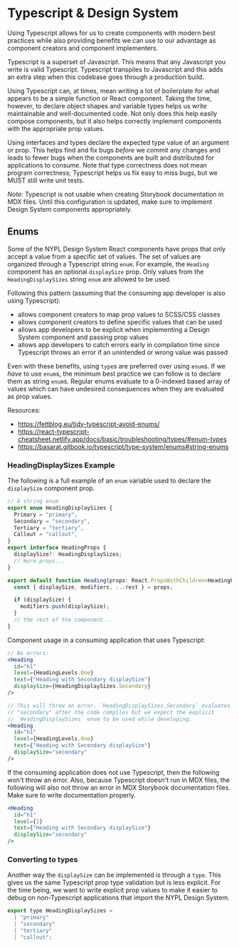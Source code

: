 # Typescript & Design System

Using Typescript allows for us to create components with modern best practices while also providing benefits we can use to our advantage as component creators and component implementers.

Typescript is a superset of Javascript. This means that any Javascript you write is valid Typescript. Typescript transpiles to Javascript and this adds an extra step when this codebase goes through a production build.

Using Typescript can, at times, mean writing a lot of boilerplate for what appears to be a simple function or React component. Taking the time, however, to declare object shapes and variable types helps us write maintainable and well-documented code. Not only does this help easily compose components, but it also helps correctly implement components with the appropriate prop values.

Using interfaces and types declare the expected type value of an argument or prop. This helps find and fix bugs _before_ we commit any changes and leads to fewer bugs when the components are built and distributed for applications to consume. Note that type correctness does not mean program correctness; Typescript helps us fix easy to miss bugs, but we MUST still write unit tests.

_Note_: Typescript is not usable when creating Storybook documentation in MDX files. Until this configuration is updated, make sure to implement Design System components appropriately.

## Enums

Some of the NYPL Design System React components have props that only accept a value from a specific set of values. The set of values are organized through a Typescript string `enum`. For example, the `Heading` component has an optional `displaySize` prop. Only values from the `HeadingDisplaySizes` string `enum` are allowed to be used.

Following this pattern (assuming that the consuming app developer is also using Typescript):

- allows component creators to map prop values to SCSS/CSS classes
- allows component creators to define specific values that can be used
- allows app developers to be explicit when implementing a Design System component and passing prop values
- allows app developers to catch errors early in compilation time since Typescript throws an error if an unintended or wrong value was passed

Even with these benefits, using `type`s are preferred over using `enum`s. If we _have_ to use `enum`s, the minimum best practice we can follow is to declare them as string `enum`s. Regular enums evaluate to a 0-indexed based array of values which can have undesired consequences when they are evaluated as prop values.

Resources:

- https://fettblog.eu/tidy-typescript-avoid-enums/
- https://react-typescript-cheatsheet.netlify.app/docs/basic/troubleshooting/types/#enum-types
- https://basarat.gitbook.io/typescript/type-system/enums#string-enums

### HeadingDisplaySizes Example

The following is a full example of an `enum` variable used to declare the `displaySize` component prop.

```jsx
// A string enum
export enum HeadingDisplaySizes {
  Primary = "primary",
  Secondary = "secondary",
  Tertiary = "tertiary",
  Callout = "callout",
}
export interface HeadingProps {
  displaySize?: HeadingDisplaySizes;
  // more props...
}

export default function Heading(props: React.PropsWithChildren<HeadingProps>) {
  const { displaySize, modifiers, ...rest } = props;

  if (displaySize) {
    modifiers.push(displaySize);
  }
  // the rest of the component...
}
```

Component usage in a consuming application that uses Typescript:

```jsx
// No errors:
<Heading
  id="h1"
  level={HeadingLevels.One}
  text={"Heading with Secondary displaySize"}
  displaySize={HeadingDisplaySizes.Secondary}
/>

// This will throw an error. `HeadingDisplaySizes.Secondary` evaluates to
// "secondary" after the code compiles but we expect the explicit
// `HeadingDisplaySizes` enum to be used while developing.
<Heading
  id="h1"
  level={HeadingLevels.One}
  text={"Heading with Secondary displaySize"}
  displaySize="secondary"
/>
```

If the consuming application does not use Typescript, then the following won't throw an error. Also, because Typescript doesn't run in MDX files, the following will also not throw an error in MDX Storybook documentation files. Make sure to write documentation properly.

```jsx
<Heading
  id="h1"
  level={1}
  text={"Heading with Secondary displaySize"}
  displaySize="secondary"
/>
```

### Converting to types

Another way the `displaySize` can be implemented is through a `type`. This gives us the same Typescript prop type validation but is less explicit. For the time being, we want to write explicit prop values to make it easier to debug on non-Typescript applications that import the NYPL Design System.

```jsx
export type HeadingDisplaySizes =
  | "primary"
  | "secondary"
  | "tertiary"
  | "callout";
```
